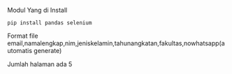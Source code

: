 Modul Yang di Install

```
pip install pandas selenium
```

Format file
email,namalengkap,nim,jeniskelamin,tahunangkatan,fakultas,nowhatsapp(automatis generate)

Jumlah halaman ada 5
